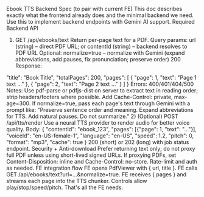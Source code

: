 Ebook TTS Backend Spec (to pair with current FE)
This doc describes exactly what the frontend already does and the minimal backend we need. Use this to implement backend endpoints with Gemini AI support.
Required Backend API

1. GET /api/ebooks/text
   Return per-page text for a PDF.
   Query params:
   url (string) – direct PDF URL; or
   contentId (string) – backend resolves to PDF URL
   Optional: normalize=true – normalize with Gemini (expand abbreviations, add pauses, fix pronunciation; preserve order)
   200 Response:

"title": "Book Title",
"totalPages": 200,
"pages": [
{ "page": 1, "text": "Page 1 text ..." },
{ "page": 2, "text": "Page 2 text ..." }
]
}
Errors: 400/401/404/500
Notes:
Use pdf-parse or pdfjs-dist on server to extract text in reading order; strip headers/footers where possible.
Add Cache-Control: private, max-age=300.
If normalize=true, pass each page's text through Gemini with a prompt like:
"Preserve sentence order and meaning. Expand abbreviations for TTS. Add natural pauses. Do not summarize." 2) (Optional) POST /api/tts/render
Use a neural TTS provider to render audio for better voice quality.
Body:
{
"contentId": "ebook_123",
"pages": [{"page": 1, "text": "..."}],
"voiceId": "en-US-female-1",
"language": "en-US",
"speed": 1.2,
"pitch": 0,
"format": "mp3",
"cache": true
}
200 (short) or 202 (long) with job status endpoint.
Security + Anti-download
Prefer returning text only; do not proxy full PDF unless using short-lived signed URLs.
If proxying PDFs, set Content-Disposition: inline and Cache-Control: no-store.
Rate-limit and auth as needed.
FE integration flow
FE opens PdfViewer with { url, title }.
FE calls GET /api/ebooks/text?url=...&normalize=true.
FE receives { pages } and streams each page into the TTS chunker.
Controls allow play/stop/speed/pitch.
That's all the FE needs.













